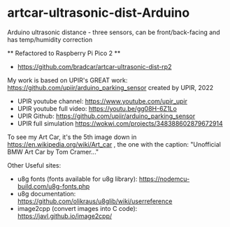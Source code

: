 # artcar-ultrasonic-dist-Arduino
Arduino ultrasonic distance - three sensors, can be front/back-facing and has temp/humidity correction

** Refactored to Raspberry Pi Pico 2 **
* https://github.com/bradcar/artcar-ultrasonic-dist-rp2

My work is based on UPIR's GREAT work: https://github.com/upiir/arduino_parking_sensor created by UPIR, 2022
* UPIR youtube channel: https://www.youtube.com/upir_upir
* UPIR youtube full video: https://youtu.be/gg08H-6Z1Lo
* UPIR Github: https://github.com/upiir/arduino_parking_sensor
* UPIR full simulation https://wokwi.com/projects/348388602879672914

To see my Art Car, it's the 5th image down in https://en.wikipedia.org/wiki/Art_car  , the one with the caption: "Unofficial BMW Art Car by Tom Cramer..."

Other Useful sites:
* u8g fonts (fonts available for u8g library): https://nodemcu-build.com/u8g-fonts.php
* u8g documentation: https://github.com/olikraus/u8glib/wiki/userreference
* image2cpp (convert images into C code): https://javl.github.io/image2cpp/
